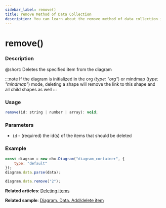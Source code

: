 ```yaml
---
sidebar_label: remove()
title: remove Method of Data Collection
description: You can learn about the remove method of data collection in the documentation of the DHTMLX JavaScript Diagram library. Browse developer guides and API reference, try out code examples and live demos, and download a free 30-day evaluation version of DHTMLX Diagram.
---
```


# remove()

### Description

@short: Deletes the specified item from the diagram

:::note
If the diagram is initialized in the org (*type: "org"*) or mindmap (*type: "mindmap"*) mode, deleting a shape will remove the link to this shape and all child shapes as well
:::

### Usage

~~~jsx
remove(id: string | number | array): void;
~~~

### Parameters

- `id` - (required) the id(s) of the items that should be deleted

### Example

~~~jsx {6}
const diagram = new dhx.Diagram("diagram_container", {
    type: "default"
});
diagram.data.parse(data);

diagram.data.remove("2");
~~~

**Related articles**:  [Deleting items](../../../guides/manipulating_items/#deleting-items)

**Related sample**: [Diagram. Data. Add/delete item](https://snippet.dhtmlx.com/8wi20uop)
